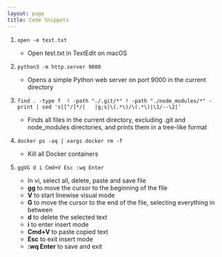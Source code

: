 ```yaml
---
layout: page
title: Code Snippets
---
```


1. `open -e test.txt`
    - Open test.txt in TextEdit on macOS

2. `python3 -m http.server 9000`
    - Opens a simple Python web server on port 9000 in the current directory

3. `find . -type f  ! -path "./.git/*" ! -path "./node_modules/*" -print | sed 's|[^/]*/|   |g;s|\(.*\)/\(.*\)|\1/--\2|'`
    - Finds all files in the current directory, excluding .git and node_modules directories, and prints them in a tree-like format

4. `docker ps -aq | xargs docker rm -f`
    - Kill all Docker containers

5. `ggVG d i Cmd+V Esc :wq Enter`
    - In vi, select all, delete, paste and save file
    - **gg** to move the cursor to the beginning of the file
    - **V** to start linewise visual mode
    - **G** to move the cursor to the end of the file, selecting everything in between
    - **d** to delete the selected text
    - **i** to enter insert mode
    - **Cmd+V** to paste copied text
    - **Esc** to exit insert mode
    - **:wq Enter** to save and exit
